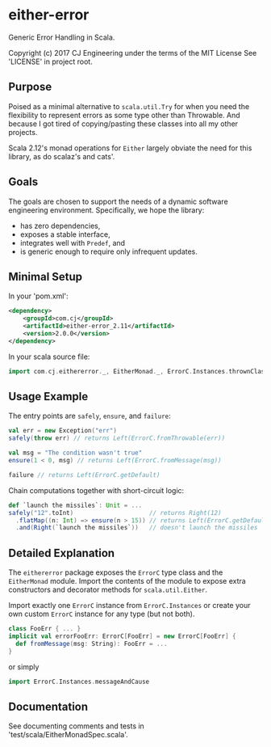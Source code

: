 # either-error

Generic Error Handling in Scala.

Copyright (c) 2017 CJ Engineering under the terms of the MIT License
See 'LICENSE' in project root.

## Purpose

Poised as a minimal alternative to `scala.util.Try` for when you need the
flexibility to represent errors as some type other than Throwable. And because I
got tired of copying/pasting these classes into all my other projects.

Scala 2.12's monad operations for `Either` largely obviate the need for this
library, as do scalaz's and cats'.

## Goals

The goals are chosen to support the needs of a dynamic software engineering
environment. Specifically, we hope the library:

- has zero dependencies,
- exposes a stable interface,
- integrates well with `Predef`, and
- is generic enough to require only infrequent updates.

## Minimal Setup

In your 'pom.xml':

```xml
<dependency>
    <groupId>com.cj</groupId>
    <artifactId>either-error_2.11</artifactId>
    <version>2.0.0</version>
</dependency>
```

In your scala source file:

```scala
import com.cj.eithererror._, EitherMonad._, ErrorC.Instances.thrownClassAndMessage
```

## Usage Example

The entry points are `safely`, `ensure`, and `failure`:

```scala
val err = new Exception("err")
safely(throw err) // returns Left(ErrorC.fromThrowable(err))

val msg = "The condition wasn't true"
ensure(1 < 0, msg) // returns Left(ErrorC.fromMessage(msg))

failure // returns Left(ErrorC.getDefault)
```

Chain computations together with short-circuit logic:

```scala
def `launch the missiles`: Unit = ...
safely("12".toInt)                     // returns Right(12)
  .flatMap((n: Int) => ensure(n > 15)) // returns Left(ErrorC.getDefault)
  .and(Right(`launch the missiles`))   // doesn't launch the missiles
```

## Detailed Explanation

The `eithererror` package exposes the `ErrorC` type class and the `EitherMonad`
module. Import the contents of the module to expose extra constructors and
decorator methods for `scala.util.Either`.

Import exactly one `ErrorC` instance from `ErrorC.Instances` or create your own
custom `ErrorC` instance for any type (but not both).

```scala
class FooErr { ... }
implicit val errorFooErr: ErrorC[FooErr] = new ErrorC[FooErr] {
  def fromMessage(msg: String): FooErr = ...
}
```

or simply

```scala
import ErrorC.Instances.messageAndCause
```

## Documentation

See documenting comments and tests in 'test/scala/EitherMonadSpec.scala'.
